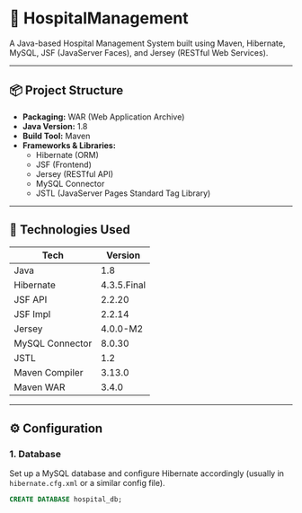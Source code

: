 # 🏥 HospitalManagement

A Java-based Hospital Management System built using Maven, Hibernate, MySQL, JSF (JavaServer Faces), and Jersey (RESTful Web Services).

---

## 📦 Project Structure

- **Packaging:** WAR (Web Application Archive)
- **Java Version:** 1.8
- **Build Tool:** Maven
- **Frameworks & Libraries:**
  - Hibernate (ORM)
  - JSF (Frontend)
  - Jersey (RESTful API)
  - MySQL Connector
  - JSTL (JavaServer Pages Standard Tag Library)

---

## 🧰 Technologies Used

| Tech            | Version     |
|-----------------|-------------|
| Java            | 1.8         |
| Hibernate       | 4.3.5.Final |
| JSF API         | 2.2.20      |
| JSF Impl        | 2.2.14      |
| Jersey          | 4.0.0-M2    |
| MySQL Connector | 8.0.30      |
| JSTL            | 1.2         |
| Maven Compiler  | 3.13.0      |
| Maven WAR       | 3.4.0       |

---

## ⚙️ Configuration

### 1. **Database**
Set up a MySQL database and configure Hibernate accordingly (usually in `hibernate.cfg.xml` or a similar config file).

```sql
CREATE DATABASE hospital_db;
